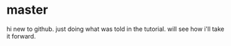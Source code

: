 # master
hi 
new to github. just doing what was told in the tutorial. will see how i'll take it forward.
